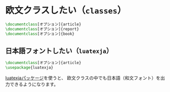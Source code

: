 # 欧文クラスしたい（`classes`）

```latex
\documentclass[オプション]{article}
\documentclass[オプション]{report}
\documentclass[オプション]{book}
```

## 日本語フォントしたい（`luatexja`）

```latex
\documentclass[オプション]{article}
\usepackage{luatexja}
```

[luatexjaパッケージ](./latex-luatexja.md)を使うと、
欧文クラスの中でも日本語（和文フォント）を出力できるようになります。
